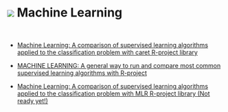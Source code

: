 # ![](http://arqmain.net/RProject_Python_Logos/RLogo_04.png) Machine Learning 
<br>

* [ Machine Learning: A comparison of supervised learning algorithms applied to the classification problem with caret R-project library ](https://github.com/arqmain/Machine_Learning/tree/master/R_MLearning/MLearning_Classification_Comparison_R_Caret)

* [ MACHINE LEARNING: A general way to run and compare most common supervised learning algorithms with R-project ](https://github.com/arqmain/Machine_Learning/blob/master/R_MLearning/Compare_Models2_RProject)

* [ Machine Learning: A comparison of supervised learning algorithms applied to the classification problem with MLR R-project library (Not ready yet!) ](https://github.com/arqmain/Machine_Learning/tree/master/R_MLearning/MLearning_Classification_Comparison_R_MLR)

